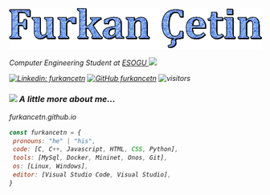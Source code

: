 
<img src="https://raw.githubusercontent.com/furkancetn/furkancetn/main/text.gif">
<p><em>Computer Engineering Student at <a href="https://www.ogu.edu.tr/en">ESOGU </a><img src="https://media.giphy.com/media/fYSnHlufseco8Fh93Z/giphy.gif" width="30"></p>

[![Linkedin: furkancetn](https://img.shields.io/badge/-furkancetn-blue?style=flat-square&logo=Linkedin&logoColor=white)](www.linkedin.com/in/furkancetn)
[![GitHub furkancetn](https://img.shields.io/github/followers/furkancetn?label=follow&style=social)](https://github.com/furkancetn)
![visitors](https://visitor-badge.laobi.icu/badge?page_id=furkancetn.furkancetn)

### <img src="https://media.giphy.com/media/VgCDAzcKvsR6OM0uWg/giphy.gif" width="50"> A little more about me...  
furkancetn.github.io
 ```javascript
const furkancetn = {
  pronouns: "he" | "his",
  code: [C, C++, Javascript, HTML, CSS, Python],
  tools: [MySql, Docker, Mininet, Onos, Git],
  os: [Linux, Windows],
  editor: [Visual Studio Code, Visual Studio],
}
```
